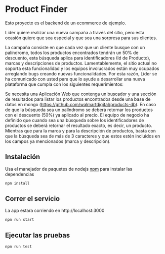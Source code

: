 
# Product Finder

Esto proyecto es el backend de un ecommerce de ejemplo.

Líder quiere realizar una nueva campaña a través del sitio, pero esta ocasión quiere que sea especial y que sea una sorpresa para sus clientes.

La campaña consiste en que cada vez que un cliente busque con un palíndromo, todos los productos encontrados tendrán un 50% de descuento, esta búsqueda aplica para identificadores (Id de Producto), marcas y descripciones de productos. Lamentablemente, el sitio actual no soporta esta funcionalidad y los equipos involucrados están muy ocupados arreglando bugs creando nuevas funcionalidades. Por esta razón, Líder se ha comunicado con usted para que lo ayude a desarrollar una nueva plataforma que cumpla con los siguientes requerimientos:

Se necesita una Aplicación Web que contenga un buscador y una sección de resultados para listar los productos encontrados desde una base de datos en mongo (https://github.com/walmartdigital/products-db). En caso de que la búsqueda sea un palíndromo se deberá retornar los productos con el descuento (50%) ya aplicado al precio.
El equipo de negocio ha definido que cuando sea una búsqueda sobre los identificadores de productos se deberá retornar el resultado exacto, es decir, un producto. Mientras que para la marca y para la descripción de productos, basta con que la búsqueda sea de más de 3 caracteres y que estos estén incluidos en los campos ya mencionados (marca y descripción).

## Instalación

Usa el manejador de paquetes de nodejs [npm](https://docs.npmjs.com/downloading-and-installing-node-js-and-npm) para instalar las dependencias

```bash
npm install
```

## Correr el servicio

La app estara corriendo en http://localhost:3000

```bash
npm run start
```

## Ejecutar las pruebas

```bash
npm run test
```

